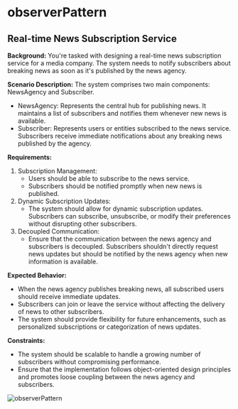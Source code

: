 # observerPattern

## Real-time News Subscription Service
**Background:** You're tasked with designing a real-time news subscription service for a media company. The system needs to notify subscribers about breaking news as soon as it's published by the news agency.

**Scenario Description:** The system comprises two main components: NewsAgency and Subscriber.
- NewsAgency: Represents the central hub for publishing news. It maintains a list of subscribers and notifies them whenever new news is available.
- Subscriber: Represents users or entities subscribed to the news service. Subscribers receive immediate notifications about any breaking news published by the agency.

**Requirements:**
1. Subscription Management:
    - Users should be able to subscribe to the news service.
    - Subscribers should be notified promptly when new news is published.
2. Dynamic Subscription Updates:
    - The system should allow for dynamic subscription updates. Subscribers can subscribe, unsubscribe, or modify their preferences without disrupting other subscribers.
3. Decoupled Communication:
    - Ensure that the communication between the news agency and subscribers is decoupled. Subscribers shouldn't directly request news updates but should be notified by the news agency when new information is available.

**Expected Behavior:**
- When the news agency publishes breaking news, all subscribed users should receive immediate updates.
- Subscribers can join or leave the service without affecting the delivery of news to other subscribers.
- The system should provide flexibility for future enhancements, such as personalized subscriptions or categorization of news updates.

**Constraints:**
- The system should be scalable to handle a growing number of subscribers without compromising performance.
- Ensure that the implementation follows object-oriented design principles and promotes loose coupling between the news agency and subscribers.

![observerPattern](https://github.com/NEU-MaureenMae/observerPattern/assets/142388792/b333656c-f371-44e5-8856-c88ac029f9d4)

